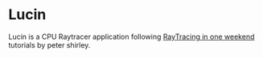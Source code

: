 # Lucin
Lucin is a CPU Raytracer application following [RayTracing in one weekend](https://raytracing.github.io/books/RayTracingInOneWeekend.html) tutorials by peter shirley.
